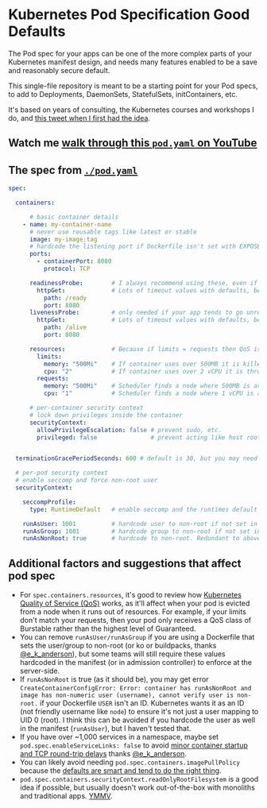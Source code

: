 # Kubernetes Pod Specification Good Defaults

The Pod spec for your apps can be one of the more complex parts of your Kubernetes manifest design, and needs many features enabled to be a save and reasonably secure default.

This single-file repository is meant to be a starting point for your Pod specs, to add to Deployments, DaemonSets, StatefulSets, initContainers, etc.

It's based on years of consulting, the Kubernetes courses and workshops I do, and [this tweet when I first had the idea](https://twitter.com/BretFisher/status/1550326044577730560).

## Watch me [walk through this `pod.yaml` on YouTube](https://www.youtube.com/watch?v=4CzG4Uqd9jM)


## The spec from [`./pod.yaml`](./pod.yaml)

```yaml
spec:

  containers:

      # basic container details
    - name: my-container-name
      # never use reusable tags like latest or stable
      image: my-image:tag
      # hardcode the listening port if Dockerfile isn't set with EXPOSE
      ports:
        - containerPort: 8080
          protocol: TCP

      readinessProbe:        # I always recommend using these, even if your app has no listening ports (this affects any rolling update)
        httpGet:             # Lots of timeout values with defaults, be sure they are ideal for your workload
          path: /ready
          port: 8080
      livenessProbe:         # only needed if your app tends to go unresponsive or you don't have a readinessProbe, but this is up for debate
        httpGet:             # Lots of timeout values with defaults, be sure they are ideal for your workload
          path: /alive
          port: 8080

      resources:             # Because if limits = requests then QoS is set to "Guaranteed"
        limits:
          memory: "500Mi"    # If container uses over 500MB it is killed (OOM)
          cpu: "2"           # If container uses over 2 vCPU it is throttled
        requests:
          memory: "500Mi"    # Scheduler finds a node where 500MB is available
          cpu: "1"           # Scheduler finds a node where 1 vCPU is available

      # per-container security context
      # lock down privileges inside the container
      securityContext:
        allowPrivilegeEscalation: false # prevent sudo, etc.
        privileged: false               # prevent acting like host root


  terminationGracePeriodSeconds: 600 # default is 30, but you may need more time to gracefully shutdown (HTTP long polling, user uploads, etc)

  # per-pod security context
  # enable seccomp and force non-root user
  securityContext:

    seccompProfile:
      type: RuntimeDefault   # enable seccomp and the runtimes default profile

    runAsUser: 1001          # hardcode user to non-root if not set in Dockerfile
    runAsGroup: 1001         # hardcode group to non-root if not set in Dockerfile
    runAsNonRoot: true       # hardcode to non-root. Redundant to above if Dockerfile is set USER 1000
```

## Additional factors and suggestions that affect pod spec

- For `spec.containers.resources`, it's good to review how [Kubernetes Quality of Service (QoS)](https://kubernetes.io/docs/tasks/configure-pod-container/quality-service-pod/) works, as it'll affect when your pod is evicted from a node when it runs out of resources. For example, if your limits don't match your requests, then your pod only receives a QoS class of Burstable rather than the highest level of Guaranteed.
- You can remove `runAsUser/runAsGroup` if you are using a Dockerfile that sets the user/group to non-root (or ko or buildpacks, thanks [@e_k_anderson](https://twitter.com/e_k_anderson/status/1550485281261817856)), but some teams will still require these values hardcoded in the manifest (or in admission controller) to enforce at the server-side.
- If `runAsNonRoot` is true (as it should be), you may get error `CreateContainerConfigError: Error: container has runAsNonRoot and image has non-numeric user (username), cannot verify user is non-root.` if your Dockerfile `USER` isn't an ID. Kubernetes wants it as an ID (not friendly username like `node`) to ensure it's not just a user mapping to UID 0 (root). I think this can be avoided if you hardcode the user as well in the manifest (`runAsUser`), but I haven't tested that.
- If you have over ~1,000 services in a namespace, maybe set `pod.spec.enableServiceLinks: false` to avoid [minor container startup and TCP round-trip delays](https://github.com/knative/serving/issues/8498) thanks [@e_k_anderson](https://twitter.com/e_k_anderson/status/1550486493868826630).
- You can likely avoid needing `pod.spec.containers.imagePullPolicy` because the [defaults are smart and tend to do the right thing](https://kubernetes.io/docs/concepts/containers/images/#imagepullpolicy-defaulting).
- `pod.spec.containers.securityContext.readOnlyRootFilesystem` is a good idea if possible, but usually doesn't work out-of-the-box with monoliths and traditional apps. [YMMV](https://en.wiktionary.org/wiki/your_mileage_may_vary).
